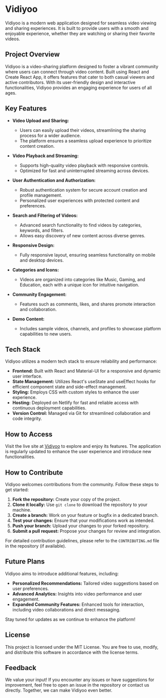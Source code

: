 # Vidiyoo

Vidiyoo is a modern web application designed for seamless video viewing and sharing experiences. It is built to provide users with a smooth and enjoyable experience, whether they are watching or sharing their favorite videos.

## Project Overview
Vidiyoo is a video-sharing platform designed to foster a vibrant community where users can connect through video content. Built using React and Create React App, it offers features that cater to both casual viewers and active contributors. With its user-friendly design and interactive functionalities, Vidiyoo provides an engaging experience for users of all ages.

## Key Features
- **Video Upload and Sharing:**
  - Users can easily upload their videos, streamlining the sharing process for a wider audience.
  - The platform ensures a seamless upload experience to prioritize content creation.

- **Video Playback and Streaming:**
  - Supports high-quality video playback with responsive controls.
  - Optimized for fast and uninterrupted streaming across devices.

- **User Authentication and Authorization:**
  - Robust authentication system for secure account creation and profile management.
  - Personalized user experiences with protected content and preferences.

- **Search and Filtering of Videos:**
  - Advanced search functionality to find videos by categories, keywords, and filters.
  - Allows easy discovery of new content across diverse genres.

- **Responsive Design:**
  - Fully responsive layout, ensuring seamless functionality on mobile and desktop devices.

- **Categories and Icons:**
  - Videos are organized into categories like Music, Gaming, and Education, each with a unique icon for intuitive navigation.

- **Community Engagement:**
  - Features such as comments, likes, and shares promote interaction and collaboration.

- **Demo Content:**
  - Includes sample videos, channels, and profiles to showcase platform capabilities to new users.

## Tech Stack
Vidiyoo utilizes a modern tech stack to ensure reliability and performance:
- **Frontend:** Built with React and Material-UI for a responsive and dynamic user interface.
- **State Management:** Utilizes React's useState and useEffect hooks for efficient component state and side-effect management.
- **Styling:** Employs CSS with custom styles to enhance the user experience.
- **Hosting:** Deployed on Netlify for fast and reliable access with continuous deployment capabilities.
- **Version Control:** Managed via Git for streamlined collaboration and code integrity.

## How to Access
Visit the live site at [Vidiyoo](https://vidiyoo.netlify.app) to explore and enjoy its features. The application is regularly updated to enhance the user experience and introduce new functionalities.

## How to Contribute
Vidiyoo welcomes contributions from the community. Follow these steps to get started:
1. **Fork the repository:** Create your copy of the project.
2. **Clone it locally:** Use `git clone` to download the repository to your machine.
3. **Create a branch:** Work on your feature or bugfix in a dedicated branch.
4. **Test your changes:** Ensure that your modifications work as intended.
5. **Push your branch:** Upload your changes to your forked repository.
6. **Submit a pull request:** Propose your changes for review and integration.

For detailed contribution guidelines, please refer to the `CONTRIBUTING.md` file in the repository (if available).

## Future Plans
Vidiyoo aims to introduce additional features, including:
- **Personalized Recommendations:** Tailored video suggestions based on user preferences.
- **Advanced Analytics:** Insights into video performance and user engagement.
- **Expanded Community Features:** Enhanced tools for interaction, including video collaborations and direct messaging.

Stay tuned for updates as we continue to enhance the platform!

## License
This project is licensed under the MIT License. You are free to use, modify, and distribute this software in accordance with the license terms.

## Feedback
We value your input! If you encounter any issues or have suggestions for improvement, feel free to open an issue in the repository or contact us directly. Together, we can make Vidiyoo even better.

